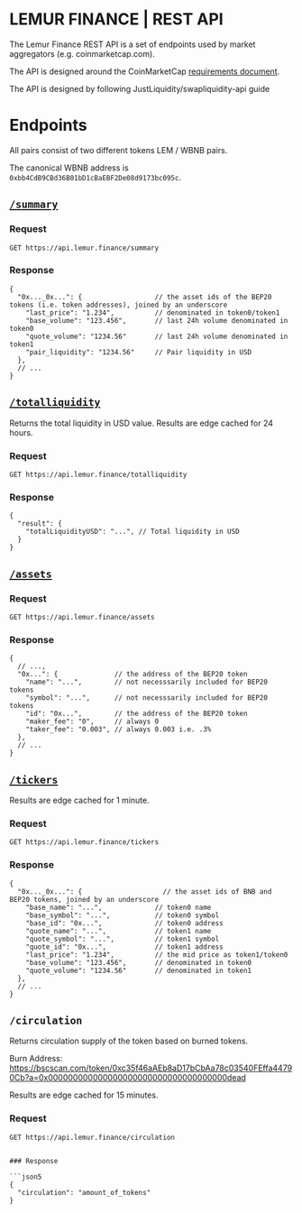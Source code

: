 # LEMUR FINANCE | REST API

The Lemur Finance REST API is a set of endpoints used by market aggregators (e.g. coinmarketcap.com). 


The API is designed around the CoinMarketCap 
[requirements document](https://docs.google.com/document/d/1S4urpzUnO2t7DmS_1dc4EL4tgnnbTObPYXvDeBnukCg).


The API is designed by following JustLiquidity/swapliquidity-api guide

# Endpoints

All pairs consist of two different tokens LEM / WBNB pairs.

The canonical WBNB address is `0xbb4CdB9CBd36B01bD1cBaEBF2De08d9173bc095c`.

## [`/summary`](https://api.lemur.finance/summary)



### Request

`GET https://api.lemur.finance/summary`

### Response

```json5
{
  "0x..._0x...": {                  // the asset ids of the BEP20 tokens (i.e. token addresses), joined by an underscore
    "last_price": "1.234",          // denominated in token0/token1
    "base_volume": "123.456",       // last 24h volume denominated in token0
    "quote_volume": "1234.56"       // last 24h volume denominated in token1
    "pair_liquidity": "1234.56"     // Pair liquidity in USD
  },
  // ...
}
```

## [`/totalliquidity`](https://api.lemur.finance/totalliquidity)

Returns the total liquidity in USD value.
Results are edge cached for 24 hours.

### Request

`GET https://api.lemur.finance/totalliquidity`

### Response

```json5
{
  "result": {
    "totalLiquidityUSD": "...", // Total liquidity in USD
  }
}
```

## [`/assets`](https://api.lemur.finance/assets)


### Request

`GET https://api.lemur.finance/assets`

### Response

```json5
{
  // ...,
  "0x...": {              // the address of the BEP20 token
    "name": "...",        // not necesssarily included for BEP20 tokens
    "symbol": "...",      // not necesssarily included for BEP20 tokens
    "id": "0x...",        // the address of the BEP20 token
    "maker_fee": "0",     // always 0
    "taker_fee": "0.003", // always 0.003 i.e. .3%
  },
  // ...
}
```

## [`/tickers`](https://api.lemur.finance//tickers)

Results are edge cached for 1 minute.

### Request

`GET https://api.lemur.finance/tickers`

### Response

```json5
{
  "0x..._0x...": {                    // the asset ids of BNB and BEP20 tokens, joined by an underscore
    "base_name": "...",             // token0 name
    "base_symbol": "...",           // token0 symbol
    "base_id": "0x...",             // token0 address
    "quote_name": "...",            // token1 name
    "quote_symbol": "...",          // token1 symbol
    "quote_id": "0x...",            // token1 address
    "last_price": "1.234",          // the mid price as token1/token0
    "base_volume": "123.456",       // denominated in token0
    "quote_volume": "1234.56"       // denominated in token1
  },
  // ...
}
```


## `/circulation`

Returns circulation supply of the token based on burned tokens.

Burn Address: https://bscscan.com/token/0xc35f46aAEb8aD17bCbAa78c03540FEffa44790Cb?a=0x000000000000000000000000000000000000dead

Results are edge cached for 15 minutes.



### Request

`GET https://api.lemur.finance/circulation`

```

### Response

```json5
{
  "circulation": "amount_of_tokens"     
}
```
